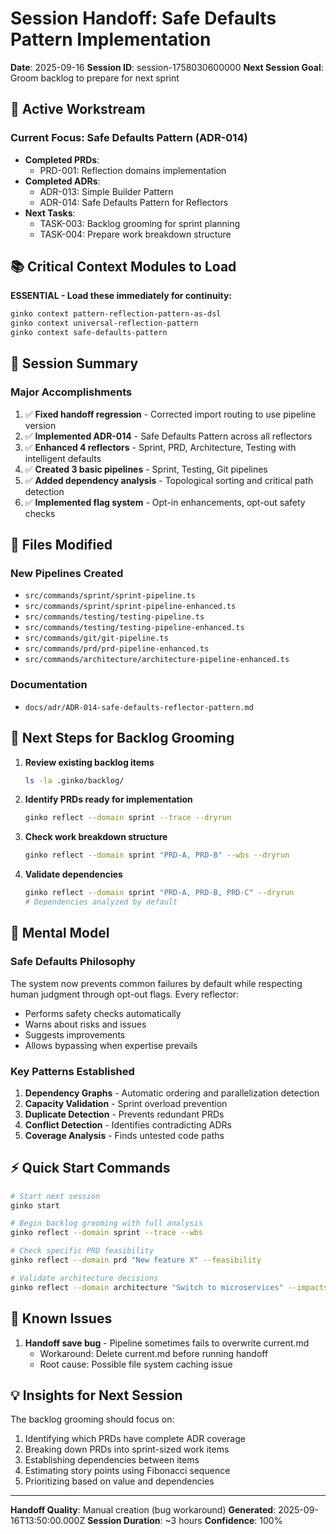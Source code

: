 # Session Handoff: Safe Defaults Pattern Implementation

**Date**: 2025-09-16
**Session ID**: session-1758030600000
**Next Session Goal**: Groom backlog to prepare for next sprint

## 🎯 Active Workstream

### Current Focus: Safe Defaults Pattern (ADR-014)
- **Completed PRDs**:
  - PRD-001: Reflection domains implementation
- **Completed ADRs**:
  - ADR-013: Simple Builder Pattern
  - ADR-014: Safe Defaults Pattern for Reflectors
- **Next Tasks**:
  - TASK-003: Backlog grooming for sprint planning
  - TASK-004: Prepare work breakdown structure

## 📚 Critical Context Modules to Load

**ESSENTIAL - Load these immediately for continuity:**
```bash
ginko context pattern-reflection-pattern-as-dsl
ginko context universal-reflection-pattern
ginko context safe-defaults-pattern
```

## 🔄 Session Summary

### Major Accomplishments
1. ✅ **Fixed handoff regression** - Corrected import routing to use pipeline version
2. ✅ **Implemented ADR-014** - Safe Defaults Pattern across all reflectors
3. ✅ **Enhanced 4 reflectors** - Sprint, PRD, Architecture, Testing with intelligent defaults
4. ✅ **Created 3 basic pipelines** - Sprint, Testing, Git pipelines
5. ✅ **Added dependency analysis** - Topological sorting and critical path detection
6. ✅ **Implemented flag system** - Opt-in enhancements, opt-out safety checks

## 🔄 Files Modified

### New Pipelines Created
- `src/commands/sprint/sprint-pipeline.ts`
- `src/commands/sprint/sprint-pipeline-enhanced.ts`
- `src/commands/testing/testing-pipeline.ts`
- `src/commands/testing/testing-pipeline-enhanced.ts`
- `src/commands/git/git-pipeline.ts`
- `src/commands/prd/prd-pipeline-enhanced.ts`
- `src/commands/architecture/architecture-pipeline-enhanced.ts`

### Documentation
- `docs/adr/ADR-014-safe-defaults-reflector-pattern.md`

## 📝 Next Steps for Backlog Grooming

1. **Review existing backlog items**
   ```bash
   ls -la .ginko/backlog/
   ```

2. **Identify PRDs ready for implementation**
   ```bash
   ginko reflect --domain sprint --trace --dryrun
   ```

3. **Check work breakdown structure**
   ```bash
   ginko reflect --domain sprint "PRD-A, PRD-B" --wbs --dryrun
   ```

4. **Validate dependencies**
   ```bash
   ginko reflect --domain sprint "PRD-A, PRD-B, PRD-C" --dryrun
   # Dependencies analyzed by default
   ```

## 🧠 Mental Model

### Safe Defaults Philosophy
The system now prevents common failures by default while respecting human judgment through opt-out flags. Every reflector:
- Performs safety checks automatically
- Warns about risks and issues
- Suggests improvements
- Allows bypassing when expertise prevails

### Key Patterns Established
1. **Dependency Graphs** - Automatic ordering and parallelization detection
2. **Capacity Validation** - Sprint overload prevention
3. **Duplicate Detection** - Prevents redundant PRDs
4. **Conflict Detection** - Identifies contradicting ADRs
5. **Coverage Analysis** - Finds untested code paths

## ⚡ Quick Start Commands

```bash
# Start next session
ginko start

# Begin backlog grooming with full analysis
ginko reflect --domain sprint --trace --wbs

# Check specific PRD feasibility
ginko reflect --domain prd "New feature X" --feasibility

# Validate architecture decisions
ginko reflect --domain architecture "Switch to microservices" --impacts
```

## 🚧 Known Issues

1. **Handoff save bug** - Pipeline sometimes fails to overwrite current.md
   - Workaround: Delete current.md before running handoff
   - Root cause: Possible file system caching issue

## 💡 Insights for Next Session

The backlog grooming should focus on:
1. Identifying which PRDs have complete ADR coverage
2. Breaking down PRDs into sprint-sized work items
3. Establishing dependencies between items
4. Estimating story points using Fibonacci sequence
5. Prioritizing based on value and dependencies

---
**Handoff Quality**: Manual creation (bug workaround)
**Generated**: 2025-09-16T13:50:00.000Z
**Session Duration**: ~3 hours
**Confidence**: 100%